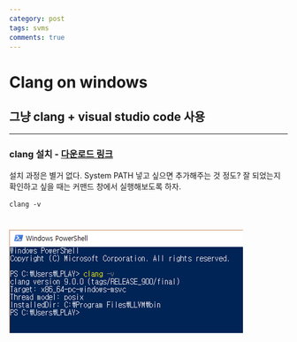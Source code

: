 ```yaml
---
category: post
tags: svms
comments: true
---
```

# Clang on windows
## 그냥 clang + visual studio code 사용
---
### clang 설치 - [다운로드 링크](http://releases.llvm.org/download.html)
설치 과정은 별거 없다. System PATH 넣고 싶으면 추가해주는 것 정도? 잘 되었는지 확인하고 싶을 때는 커맨드 창에서 실행해보도록 하자.
```
clang -v
```
# ![설치확인](/assets/img/llvm_exec.png)
